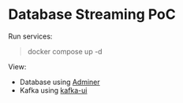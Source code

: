 # Database Streaming PoC

Run services:

> docker compose up -d

View:

- Database using [Adminer](http://localhost:10000/?pgsql=database&username=admin)
- Kafka using [kafka-ui](http://localhost:10001/)
